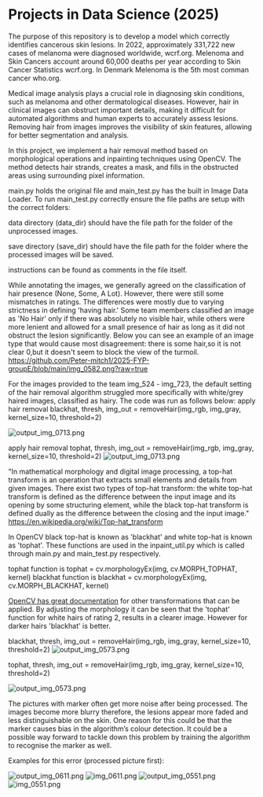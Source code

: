 # Projects in Data Science (2025)

The purpose of this repository is to develop a model which correctly identifies cancerous skin lesions.
In 2022, approximately 331,722 new cases of melanoma were diagnosed worldwide, wcrf.org.
Melenoma and Skin Cancers account around 60,000 deaths per year according to Skin Cancer Statistics wcrf.org.
In Denmark Melenoma is the 5th most comman cancer who.org.

Medical image analysis plays a crucial role in diagnosing skin conditions, such as melanoma and other dermatological diseases. However, hair in clinical images can obstruct important details, making it difficult for automated algorithms and human experts to accurately assess lesions. Removing hair from images improves the visibility of skin features, allowing for better segmentation and analysis.

In this project, we implement a hair removal method based on morphological operations and inpainting techniques using OpenCV. The method detects hair strands, creates a mask, and fills in the obstructed areas using surrounding pixel information.

main.py holds the original file and main_test.py has the built in Image Data Loader. To run main_test.py correctly ensure the file paths are setup with the correct folders:

data directory (data_dir) should have the file path for the folder of the unprocessed images. 

save directory (save_dir) should have the file path for the folder where the processed images will be saved.

instructions can be found as comments in the file itself.

While annotating the images, we generally agreed on the classification of hair presence (None, Some, A Lot). However, there were still some mismatches in ratings. The differences were mostly due to varying strictness in defining 'having hair.' Some team members classified an image as 'No Hair' only if there was absolutely no visible hair, while others were more lenient and allowed for a small presence of hair as long as it did not obstruct the lesion significantly. Below you can see an example of an image type that would cause most disagreement: there is some hair,so it is not clear 0,but it doesn't seem to block the view of the turmoil.
https://github.com/Peter-mitch1/2025-FYP-groupE/blob/main/img_0582.png?raw=true


For the images provided to the team img_524 - img_723, the default setting of the hair removal algorithm struggled more specifically with white/grey haired images, classified as hairy.
The code was run as follows below:
apply hair removal
blackhat, thresh, img_out = removeHair(img_rgb, img_gray, kernel_size=10, threshold=2)

![output_img_0713.png](https://github.com/Peter-mitch1/2025-FYP-groupE/blob/main/data/output_img_0713BH.png)

apply hair removal
tophat, thresh, img_out = removeHair(img_rgb, img_gray, kernel_size=10, threshold=2)
![output_img_0713.png](https://github.com/Peter-mitch1/2025-FYP-groupE/blob/main/data/output_img_0713WH.png)

"In mathematical morphology and digital image processing, a top-hat transform is an operation that extracts small elements and details from given images. There exist two types of top-hat transform: the white top-hat transform is defined as the difference between the input image and its opening by some structuring element, while the black top-hat transform is defined dually as the difference between the closing and the input image."
https://en.wikipedia.org/wiki/Top-hat_transform

In OpenCV black top-hat is known as 'blackhat' and white top-hat is known as 'tophat'.
These functions are used in the inpaint_util.py which is called through main.py and main_test.py respectively.

tophat function is tophat = cv.morphologyEx(img, cv.MORPH_TOPHAT, kernel)
blackhat function is blackhat = cv.morphologyEx(img, cv.MORPH_BLACKHAT, kernel)

[OpenCV has great documentation](https://docs.opencv.org/4.x/d9/d61/tutorial_py_morphological_ops.html) for other transformations that can be applied.
By adjusting the morphology it can be seen that the 'tophat' function for white hairs of rating 2, results in a clearer image.
However for darker hairs 'blackhat' is better.

blackhat, thresh, img_out = removeHair(img_rgb, img_gray, kernel_size=10, threshold=2)
![output_img_0573.png](https://github.com/Peter-mitch1/2025-FYP-groupE/blob/main/data/output_img_0573BH.png)


tophat, thresh, img_out = removeHair(img_rgb, img_gray, kernel_size=10, threshold=2)

![output_img_0573.png](https://github.com/Peter-mitch1/2025-FYP-groupE/blob/main/data/output_img_0573WH.png)



The pictures with marker often get more noise after being processed. The images become more blurry therefore, the lesions appear more faded and less distinguishable on the skin. One reason for this could be that the marker causes bias in the algorithm’s colour detection. It could be a possible way forward to tackle down this problem by training the algorithm to recognise the marker as well.


Examples for this error (processed picture first):


![output_img_0611.png](https://github.com/Peter-mitch1/2025-FYP-groupE/blob/main/data/output_img_0611.png)
![img_0611.png](https://github.com/Peter-mitch1/2025-FYP-groupE/blob/main/data/img_0611.png)
![output_img_0551.png](https://github.com/Peter-mitch1/2025-FYP-groupE/blob/main/data/output_img_0551.png)
![img_0551.png](https://github.com/Peter-mitch1/2025-FYP-groupE/blob/main/data/img_0551.png)















